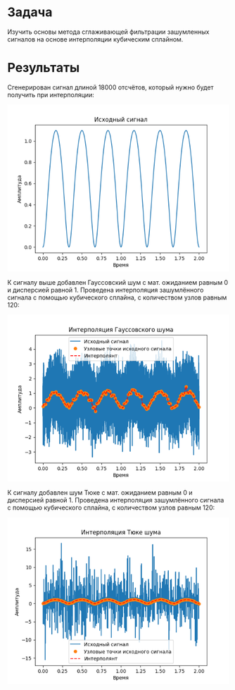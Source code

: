 # Задача

Изучить основы метода сглаживающей фильтрации зашумленных сигналов на основе интерполяции кубическим сплайном.

# Результаты

Сгенерирован сигнал длиной 18000 отсчётов, который нужно будет получить при интерполяции:

![Исходный сигнал](<Исходный сигнал.png>)

К сигналу выше добавлен Гауссовский шум с мат. ожиданием равным 0 и дисперсией равной 1. Проведена интерполяция зашумлённого сигнала с помощью кубического сплайна, с количеством узлов равным 120:

![Кубическая интерполяция для сигнала с Гауссовским шумом](<Кубическая интерполяция для сигнала с Гауссовским шумом.png>)

К сигналу добавлен шум Тюке с мат. ожиданием равным 0 и дисперсией равной 1. Проведена интерполяция зашумлённого сигнала с помощью кубического сплайна, с количеством узлов равным 120:

![Кубическая интерполяция для сигнала с шумом Тюке](<Кубическая интерполяция для сигнала с шумом Тюке.png>)
